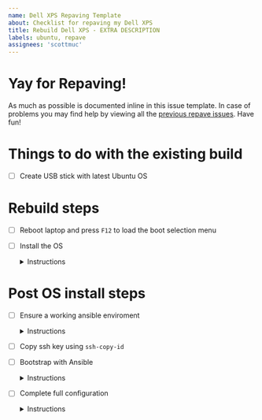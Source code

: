 ```yaml
---
name: Dell XPS Repaving Template
about: Checklist for repaving my Dell XPS
title: Rebuild Dell XPS - EXTRA DESCRIPTION
labels: ubuntu, repave
assignees: 'scottmuc'
---
```

<!--
From: https://gist.github.com/pierrejoubert73/902cc94d79424356a8d20be2b382e1ab
<details>
  <summary>Instructions</summary>

  moar markdown
</details>
-->
# Yay for Repaving!

As much as possible is documented inline in this issue template. In case of problems you may find help by viewing
all the [previous repave issues][repave-history]. Have fun!

[repave-history]: https://github.com/scottmuc/infrastructure/issues?q=is%3Aissue+is%3Aclosed+label%3Aubuntu+label%3Arepave

# Things to do with the existing build

- [ ] Create USB stick with latest Ubuntu OS

</details>

# Rebuild steps

- [ ] Reboot laptop and press `F12` to load the boot selection menu
- [ ] Install the OS <details>
  <summary>Instructions</summary>

  * https://ubuntu.com/tutorials/install-ubuntu-server#1-overview
  * Create a user called `bootstrap` with a password `bootstrap`
</details>

# Post OS install steps

- [ ] Ensure a working ansible enviroment <details>
  <summary>Instructions</summary>

  Not much to say except use `virtualenv`. I don't have a consistent way to set this up because
  my macbook might be my controller, or my windows WSL host will be.
</details>

- [ ] Copy ssh key using `ssh-copy-id`
- [ ] Bootstrap with Ansible <details>
  <summary>Instructions</summary>

  `ansible-playbook -i 192.168.2.11, --become --ask-become-pass ./bootstrap-playbook.yml`
</details>

- [ ] Complete full configuration <details>
  <summary>Instructions</summary>

  `ansible-playbook -i 192.168.2.11, --become ./main-playbook.yml`
</details>
